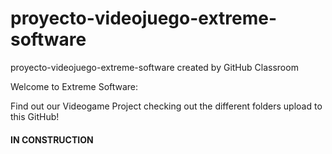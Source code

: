 # proyecto-videojuego-extreme-software
proyecto-videojuego-extreme-software created by GitHub Classroom

Welcome to Extreme Software:

Find out our Videogame Project checking out the different folders upload to this GitHub!

#### IN CONSTRUCTION ###
